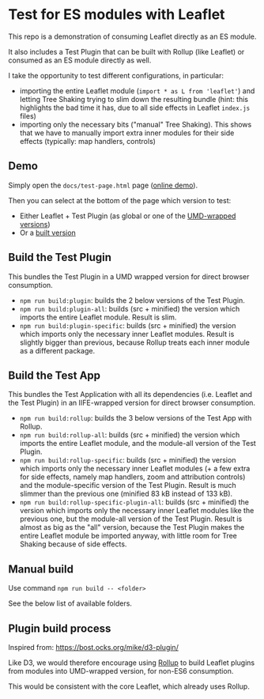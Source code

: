 # Test for ES modules with Leaflet

This repo is a demonstration of consuming Leaflet directly as an ES module.

It also includes a Test Plugin that can be built with Rollup (like Leaflet)
or consumed as an ES module directly as well.

I take the opportunity to test different configurations, in particular:
- importing the entire Leaflet module (`import * as L from 'leaflet'`)
and letting Tree Shaking trying to slim down the resulting bundle
(hint: this highlights the bad time it has, due to all side effects in Leaflet `index.js` files)
- importing only the necessary bits ("manual" Tree Shaking).
This shows that we have to manually import extra inner modules for their side effects (typically: map handlers, controls)


## Demo

Simply open the `docs/test-page.html` page ([online demo](https://ghybs.github.io/leaflet.test.es-module/docs/test-page.html)).

Then you can select at the bottom of the page which version to test:
- Either Leaflet + Test Plugin (as global or one of the [UMD-wrapped versions](#build-the-test-plugin))
- Or a [built version](#build-the-test-app)


## Build the Test Plugin

This bundles the Test Plugin in a UMD wrapped version for direct browser consumption.

- `npm run build:plugin`: builds the 2 below versions of the Test Plugin.
- `npm run build:plugin-all`: builds (src + minified) the version which imports the entire Leaflet module.
Result is slim.
- `npm run build:plugin-specific`: builds (src + minified) the version which imports only the necessary inner Leaflet modules.
Result is slightly bigger than previous, because Rollup treats each inner module as a different package.


## Build the Test App

This bundles the Test Application with all its dependencies (i.e. Leaflet and the Test Plugin) in an IIFE-wrapped version for direct browser consumption.

- `npm run build:rollup`: builds the 3 below versions of the Test App with Rollup.
- `npm run build:rollup-all`: builds (src + minified) the version which imports the entire Leaflet module, and the module-all version of the Test Plugin.
- `npm run build:rollup-specific`: builds (src + minified) the version which imports only the necessary inner Leaflet modules
(+ a few extra for side effects, namely map handlers, zoom and attribution controls)
and the module-specific version of the Test Plugin. Result is much slimmer than the previous one (minified 83 kB instead of 133 kB).
- `npm run build:rollup-specific-plugin-all`: builds (src + minified) the version which imports only the necessary inner Leaflet modules
like the previous one, but the module-all version of the Test Plugin. Result is almost as big as the "all" version,
because the Test Plugin makes the entire Leaflet module be imported anyway, with little room for Tree Shaking because of side effects.


## Manual build

Use command `npm run build -- <folder>`

See the below list of available folders.


## Plugin build process

Inspired from: https://bost.ocks.org/mike/d3-plugin/

Like D3, we would therefore encourage using [Rollup](https://rollupjs.org/) to
build Leaflet plugins from modules into UMD-wrapped version, for non-ES6
consumption.

This would be consistent with the core Leaflet, which already uses Rollup.
